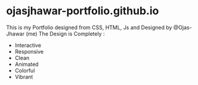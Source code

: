 # ojasjhawar-portfolio.github.io
This is my Portfolio designed from CSS, HTML, Js and Designed by @Ojas-Jhawar (me)
The Design is Completely :
- Interactive
- Responsive
- Clean
- Animated
- Colorful
- Vibrant
